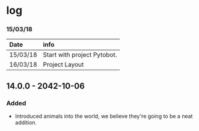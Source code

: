 # log

### 15/03/18

| Date | info |
| :--- | :--- |
| 15/03/18 | Start with project Pytobot.  |
| 16/03/18 | Project Layout  |

## 14.0.0 - 2042-10-06

### Added

* Introduced animals into the world, we believe they're going to be a neat addition.



